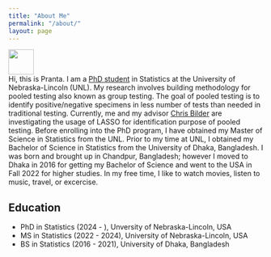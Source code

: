 ```yaml
---
title: "About Me"
permalink: "/about/"
layout: page
---
```

<img src = "https://github.com/Pranta-84/Pranta-84.github.io/blob/master/MyPicture.png" width="50" />\
Hi, this is Pranta.
I am a [PhD student](https://statistics.unl.edu/person/pranta-das/) in Statistics at the University of Nebraska-Lincoln (UNL). My research involves building methodology for pooled testing also known as group testing. The goal of pooled testing is to identify positive/negative specimens in less number of tests than needed in traditional testing. Currently, me and my advisor [Chris Bilder](https://statistics.unl.edu/person/christopher-bilder/) are investigating the usage of LASSO for identification purpose of pooled testing. Before enrolling into the PhD program, I have obtained my Master of Science in Statistics from the UNL. Prior to my time at UNL, I obtained my Bachelor of Science in Statistics from the University of Dhaka, Bangladesh. I was born and brought up in Chandpur, Bangladesh; however I moved to Dhaka in 2016 for getting my Bachelor of Science and went to the USA in Fall 2022 for higher studies. In my free time, I like to watch movies, listen to music, travel, or excercise. 

## Education

 - PhD in Statistics (2024 - ), Unversity of Nebraska-Lincoln, USA
 - MS in Statistics (2022 - 2024), University of Nebraska-Lincoln, USA
 - BS in Statistics (2016 - 2021), University of Dhaka, Bangladesh 

